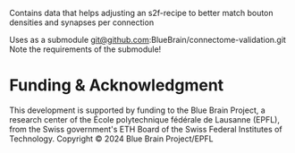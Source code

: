 Contains data that helps adjusting an s2f-recipe to better match bouton densities and synapses per connection

Uses as a submodule git@github.com:BlueBrain/connectome-validation.git
Note the requirements of the submodule!

# Funding & Acknowledgment
This development is supported by funding to the Blue Brain Project, a research center of the École polytechnique fédérale de Lausanne (EPFL), from the Swiss government's ETH Board of the Swiss Federal Institutes of Technology.
Copyright © 2024 Blue Brain Project/EPFL
